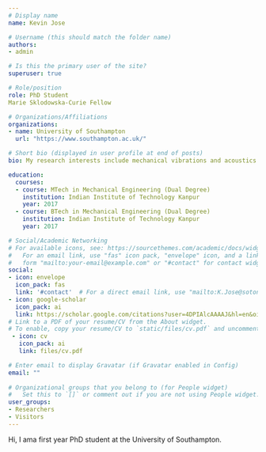 ```yaml
---
# Display name
name: Kevin Jose

# Username (this should match the folder name)
authors:
- admin

# Is this the primary user of the site?
superuser: true

# Role/position
role: PhD Student
Marie Sklodowska-Curie Fellow 

# Organizations/Affiliations
organizations:
- name: University of Southampton
  url: "https://www.southampton.ac.uk/"

# Short bio (displayed in user profile at end of posts)
bio: My research interests include mechanical vibrations and acoustics.

education:
  courses:
  - course: MTech in Mechanical Engineering (Dual Degree)
    institution: Indian Institute of Technology Kanpur
    year: 2017
  - course: BTech in Mechanical Engineering (Dual Degree)
    institution: Indian Institute of Technology Kanpur
    year: 2017

# Social/Academic Networking
# For available icons, see: https://sourcethemes.com/academic/docs/widgets/#icons
#   For an email link, use "fas" icon pack, "envelope" icon, and a link in the
#   form "mailto:your-email@example.com" or "#contact" for contact widget.
social:
- icon: envelope
  icon_pack: fas
  link: '#contact'  # For a direct email link, use "mailto:K.Jose@soton.ac.uk".
- icon: google-scholar
  icon_pack: ai
  link: https://scholar.google.com/citations?user=4DPIAlcAAAAJ&hl=en&oi=sra
# Link to a PDF of your resume/CV from the About widget.
# To enable, copy your resume/CV to `static/files/cv.pdf` and uncomment the lines below.  
 - icon: cv
   icon_pack: ai
   link: files/cv.pdf

# Enter email to display Gravatar (if Gravatar enabled in Config)
email: ""
  
# Organizational groups that you belong to (for People widget)
#   Set this to `[]` or comment out if you are not using People widget.  
user_groups:
- Researchers
- Visitors
---
```

Hi, I ama  first year PhD student at the University of Southampton. 
